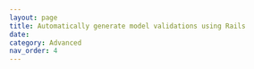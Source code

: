 ```yaml
---
layout: page
title: Automatically generate model validations using Rails
date:
category: Advanced
nav_order: 4
---
```

